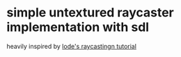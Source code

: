# simple untextured raycaster implementation with sdl

heavily inspired by [lode's raycastingn tutorial](https://lodev.org/cgtutor/raycasting.html)
